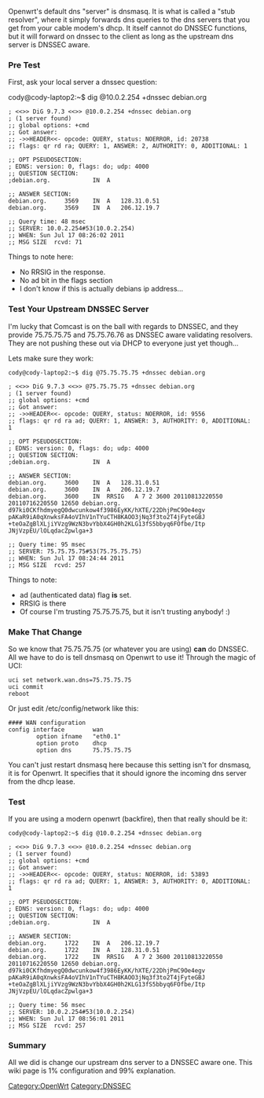 Openwrt's default dns "server" is dnsmasq. It is what is called a "stub
resolver", where it simply forwards dns queries to the dns servers that
you get from your cable modem's dhcp. It itself cannot do DNSSEC
functions, but it will forward on dnssec to the client as long as the
upstream dns server is DNSSEC aware.

### Pre Test

First, ask your local server a dnssec question:

cody@cody-laptop2:\~\$ dig @10.0.2.254 +dnssec debian.org

    ; <<>> DiG 9.7.3 <<>> @10.0.2.254 +dnssec debian.org
    ; (1 server found)
    ;; global options: +cmd
    ;; Got answer:
    ;; ->>HEADER<<- opcode: QUERY, status: NOERROR, id: 20738
    ;; flags: qr rd ra; QUERY: 1, ANSWER: 2, AUTHORITY: 0, ADDITIONAL: 1

    ;; OPT PSEUDOSECTION:
    ; EDNS: version: 0, flags: do; udp: 4000
    ;; QUESTION SECTION:
    ;debian.org.            IN  A

    ;; ANSWER SECTION:
    debian.org.     3569    IN  A   128.31.0.51
    debian.org.     3569    IN  A   206.12.19.7

    ;; Query time: 48 msec
    ;; SERVER: 10.0.2.254#53(10.0.2.254)
    ;; WHEN: Sun Jul 17 08:26:02 2011
    ;; MSG SIZE  rcvd: 71

Things to note here:

-   No RRSIG in the response.
-   No ad bit in the flags section
-   I don't know if this is actually debians ip address...

### Test Your Upstream DNSSEC Server

I'm lucky that Comcast is on the ball with regards to DNSSEC, and they
provide 75.75.75.75 and 75.75.76.76 as DNSSEC aware validating
resolvers. They are not pushing these out via DHCP to everyone just yet
though...

Lets make sure they work:


    cody@cody-laptop2:~$ dig @75.75.75.75 +dnssec debian.org

    ; <<>> DiG 9.7.3 <<>> @75.75.75.75 +dnssec debian.org
    ; (1 server found)
    ;; global options: +cmd
    ;; Got answer:
    ;; ->>HEADER<<- opcode: QUERY, status: NOERROR, id: 9556
    ;; flags: qr rd ra ad; QUERY: 1, ANSWER: 3, AUTHORITY: 0, ADDITIONAL: 1

    ;; OPT PSEUDOSECTION:
    ; EDNS: version: 0, flags: do; udp: 4000
    ;; QUESTION SECTION:
    ;debian.org.            IN  A

    ;; ANSWER SECTION:
    debian.org.     3600    IN  A   128.31.0.51
    debian.org.     3600    IN  A   206.12.19.7
    debian.org.     3600    IN  RRSIG   A 7 2 3600 20110813220550 20110716220550 12650 debian.org. d97ki0CKfhdmyegQ0dwcunkow4f3986EyKK/hXTE/22DhjPmC9Oe4egv pAKaR9iA0qXnwksFA4oVIhV1nTYuCTH8KAOO3jNq3f3to2T4jFyteGBJ +teOaZgBlXLjiYVzg9WzN3bvYbbX4GH0h2KLG13fS5bbyq6FOfbe/Itp JNjVzpEU/lOLqdacZpwlga+3

    ;; Query time: 95 msec
    ;; SERVER: 75.75.75.75#53(75.75.75.75)
    ;; WHEN: Sun Jul 17 08:24:44 2011
    ;; MSG SIZE  rcvd: 257

Things to note:

-   ad (authenticated data) flag **is** set.
-   RRSIG is there
-   Of course I'm trusting 75.75.75.75, but it isn't trusting anybody!
    :)

### Make That Change

So we know that 75.75.75.75 (or whatever you are using) **can** do
DNSSEC. All we have to do is tell dnsmasq on Openwrt to use it! Through
the magic of UCI:

    uci set network.wan.dns=75.75.75.75
    uci commit
    reboot

Or just edit /etc/config/network like this:

    #### WAN configuration
    config interface        wan
            option ifname   "eth0.1"
            option proto    dhcp
            option dns      75.75.75.75

You can't just restart dnsmasq here because this setting isn't for
dnsmasq, it is for Openwrt. It specifies that it should ignore the
incoming dns server from the dhcp lease.

### Test

If you are using a modern openwrt (backfire), then that really should be
it:

    cody@cody-laptop2:~$ dig @10.0.2.254 +dnssec debian.org

    ; <<>> DiG 9.7.3 <<>> @10.0.2.254 +dnssec debian.org
    ; (1 server found)
    ;; global options: +cmd
    ;; Got answer:
    ;; ->>HEADER<<- opcode: QUERY, status: NOERROR, id: 53893
    ;; flags: qr rd ra ad; QUERY: 1, ANSWER: 3, AUTHORITY: 0, ADDITIONAL: 1

    ;; OPT PSEUDOSECTION:
    ; EDNS: version: 0, flags: do; udp: 4000
    ;; QUESTION SECTION:
    ;debian.org.            IN  A

    ;; ANSWER SECTION:
    debian.org.     1722    IN  A   206.12.19.7
    debian.org.     1722    IN  A   128.31.0.51
    debian.org.     1722    IN  RRSIG   A 7 2 3600 20110813220550 20110716220550 12650 debian.org. d97ki0CKfhdmyegQ0dwcunkow4f3986EyKK/hXTE/22DhjPmC9Oe4egv pAKaR9iA0qXnwksFA4oVIhV1nTYuCTH8KAOO3jNq3f3to2T4jFyteGBJ +teOaZgBlXLjiYVzg9WzN3bvYbbX4GH0h2KLG13fS5bbyq6FOfbe/Itp JNjVzpEU/lOLqdacZpwlga+3

    ;; Query time: 56 msec
    ;; SERVER: 10.0.2.254#53(10.0.2.254)
    ;; WHEN: Sun Jul 17 08:56:01 2011
    ;; MSG SIZE  rcvd: 257

### Summary

All we did is change our upstream dns server to a DNSSEC aware one. This
wiki page is 1% configuration and 99% explanation.

<Category:OpenWrt> <Category:DNSSEC>
